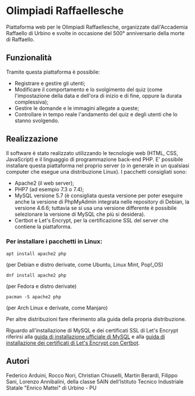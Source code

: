 # Olimpiadi Raffaellesche
Piattaforma web per le Olimpiadi Raffaellesche, organizzate dall'Accademia Raffaello di Urbino e svolte in occasione del 500° anniversario della morte di Raffaello.

## Funzionalità
Tramite questa piattaforma è possibile:
 - Registrare e gestire gli utenti;
 - Modificare il comportamento e lo svolgimento del quiz (come l'impostazione della data e dell'ora di inizio e di fine, oppure la durata complessiva);
 - Gestire le domande e le immagini allegate a queste;
 - Controllare in tempo reale l'andamento del quiz e degli utenti che lo stanno svolgendo.

## Realizzazione
Il software è stato realizzato utilizzando le tecnologie web (HTML, CSS, JavaScript) e il linguaggio di programmazione back-end PHP.
E' possibile installare questa piattaforma nel proprio server (o in generale in un qualsiasi computer che esegue una distribuzione Linux). I pacchetti consigliati sono:

 - Apache2 (il web server);
 - PHP7 (ad esempio 7.3 o 7.4);
 - MySQL versione 5.7 (è consigliata questa versione per poter eseguire anche la versione di PhpMyAdmin integrata nelle repository di Debian, la versione 4.6.6; tuttavia se si usa una versione differente è possibile selezionare la versione di MySQL che più si desidera).
 - Certbot e Let's Encrypt, per la certificazione SSL del server che contiene la piattaforma.

### Per installare i pacchetti in Linux:

    apt install apache2 php
(per Debian e distro derivate, come Ubuntu, Linux Mint, Pop!_OS)

    dnf install apache2 php
(per Fedora e distro derivate)

    pacman -S apache2 php
(per Arch Linux e derivate, come Manjaro)

Per altre distribuzioni fare riferimento alla guida della propria distribuzione.

Riguardo all'installazione di MySQL e dei certificati SSL di Let's Encrypt riferirsi alla [guida di installazione ufficiale di MySQL](https://dev.mysql.com/doc/refman/8.0/en/linux-installation.html) e alla [guida di installazione dei certificati di Let's Encrypt con Certbot](https://certbot.eff.org/instructions).
## Autori
Federico Arduini, Rocco Nori, Christian Chiuselli, Martin Berardi, Filippo Sani, Lorenzo Annibalini, della classe 5AIN dell'Istituto Tecnico Industriale Statale "Enrico Mattei" di Urbino - PU
